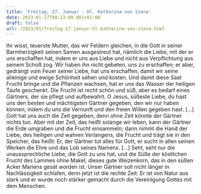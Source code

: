 ```yaml
---
title: 'Freitag, 27. Januar : Hl. Katharina von Siena'
date: 2023-01-27T08:23:00.001+01:00
draft: false
url: /2023/01/freitag-27-januar-hl-katharina-von-siena.html
---
```


Ihr wisst, teuerste Mutter, das wir Feldern gleichen, in die Gott in seiner Barmherzigkeit seinen Samen ausgestreut hat, nämlich die Liebe, mit der er uns erschaffen hat, indem er uns aus Liebe und nicht aus Verpflichtung aus seinem Schoß zog. Wir haben ihn nicht gebeten, uns zu erschaffen; er aber, gedrängt vom Feuer seiner Liebe, hat uns erschaffen, damit wir seine alleinige und ewige Schönheit sehen und kosten. Und damit diese Saat Frucht bringe und die Pflanzen wachsen, hat er uns das Wasser der heiligen Taufe geschenkt. Die Frucht ist recht schön und süß, aber es bedarf eines Gärtners, der sie pflegt und aufbewahrt. O Jesus, süßeste Liebe, du hast uns den besten und mächtigsten Gärtner gegeben, den wir nur haben können, indem du uns die Vernunft und den freien Willen gegeben hast. \[…\] Gott hat uns auch die Zeit gegeben, denn ohne Zeit könnte der Gärtner nichts tun. Aber mit der Zeit, das heißt solange wir leben, kann der Gärtner die Erde umgraben und die Frucht einsammeln; dann nimmt die Hand der Liebe, des heiligen und wahren Verlangens, die Frucht und trägt sie in den Speicher, das heißt: Er, der Gärtner tut alles für Gott, er sucht in allen seinen Werken die Ehre und das Lob seines Namens. \[…\] Seht, seht nur die unaussprechliche Liebe, die Gott zu uns hat, und die Süße der köstlichen Frucht des Lammes ohne Makel; dieses gute Weizenkorn, das in den süßen Acker Mariens gesät worden ist. Unser Gärtner soll nicht länger in Nachlässigkeit schlafen, denn jetzt ist die rechte Zeit: Er ist von Natur aus stark und er wurde noch stärker gemacht durch die Vereinigung Gottes mit dem Menschen.